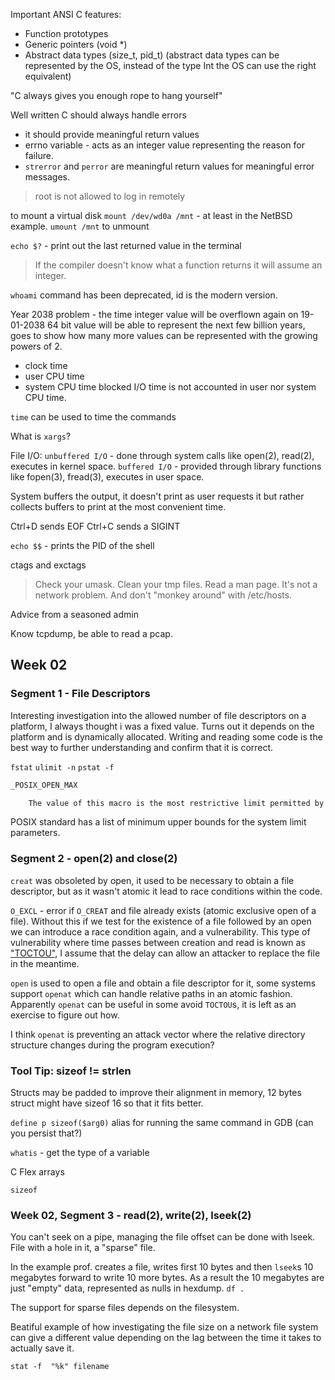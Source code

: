 Important ANSI C features:
- Function prototypes
- Generic pointers (void *)
- Abstract data types (size_t, pid_t) (abstract data types can be represented by the OS, instead of the type Int the OS can use the right equivalent)

"C always gives you enough rope to hang yourself"

Well written C should always handle errors 
- it should provide meaningful return values
- errno variable - acts as an integer value representing the reason for failure.
- `strerror` and `perror` are meaningful return values for meaningful error messages.

> root is not allowed to log in remotely

to mount a virtual disk
`mount /dev/wd0a /mnt` - at least in the NetBSD example.
`umount /mnt` to unmount

`echo $?` - print out the last returned value in the terminal

> If the compiler doesn't know what a function returns it will assume an integer.

`whoami` command has been deprecated, id is the modern version.

Year 2038 problem - the time integer value will be overflown again on 19-01-2038
64 bit value will be able to represent the next few billion years, goes to show how many more values can be represented with the growing powers of 2.

* clock time
* user CPU time
* system CPU time
blocked I/O time is not accounted in user nor system CPU time. 

`time` can be used to time the commands

What is `xargs`?

File I/O:
`unbuffered I/O` - done through system calls like open(2), read(2), executes in kernel space.
`buffered I/O`  - provided through library functions like fopen(3), fread(3), executes in user space.

System buffers the output, it doesn't print as user requests it but rather collects buffers to print at the most convenient time.

Ctrl+D sends EOF
Ctrl+C sends a SIGINT

`echo $$` - prints the PID of the shell

ctags and exctags

> Check your umask. Clean your tmp files. Read a man page. It's not a network problem. And don't "monkey around" with /etc/hosts.

Advice from a seasoned admin

Know tcpdump, be able to read a pcap.
## Week 02

### Segment 1 - File Descriptors
Interesting investigation into the allowed number of file descriptors on a platform, I always thought i was a fixed value. Turns out it depends on the platform and is dynamically allocated.
Writing and reading some code is the best way to further understanding and confirm that it is correct.

`fstat`
`ulimit -n`
`pstat -f`

``` C
_POSIX_OPEN_MAX

    The value of this macro is the most restrictive limit permitted by POSIX for the maximum number of files that a single process can have open simultaneously. Its value is 16.

```

POSIX standard has a list of minimum upper bounds for the system limit parameters.

### Segment 2 - open(2) and close(2)
`creat` was obsoleted by open, it used to be necessary to obtain a file descriptor, but as it wasn't atomic it lead to race conditions within the code.

`O_EXCL` - error if `O_CREAT` and file already exists (atomic exclusive open of a file). Without this if we test for the existence of a file followed by an open we can introduce a race condition again, and a vulnerability. This type of vulnerability where time passes between creation and read is known as ["TOCTOU"](https://en.wikipedia.org/wiki/Time-of-check_to_time-of-use), I assume that the delay can allow an attacker to replace the file in the meantime.

`open` is used to open a file and obtain a file descriptor for it, some systems support `openat` which can handle relative paths in an atomic fashion.
Apparently `openat` can be useful in some avoid `TOCTOU`s, it is left as an exercise to figure out how.

I think `openat` is preventing an attack vector where the relative directory structure changes during the program execution?
### Tool Tip: sizeof != strlen
Structs may be padded to improve their alignment in memory, 12 bytes struct might have sizeof 16 so that it fits better.

`define p sizeof($arg0)` alias for running the same command in GDB (can you persist that?)

`whatis` - get the type of a variable

C Flex arrays

`sizeof` 

### Week 02, Segment 3 - read(2), write(2), lseek(2)
You can't seek on a pipe, managing the file offset can be done with lseek.
File with a hole in it, a "sparse" file.

In the example prof. creates a file, writes first 10 bytes and then `lseek`s 10 megabytes forward to write 10 more bytes. As a result the 10 megabytes are just "empty" data, represented as nulls in hexdump.
`df .`  

The support for sparse files depends on the filesystem.

Beatiful example of how investigating the file size on a network file system can give a different value depending on the lag between the time it takes to actually save it.

`stat -f  "%k" filename` 